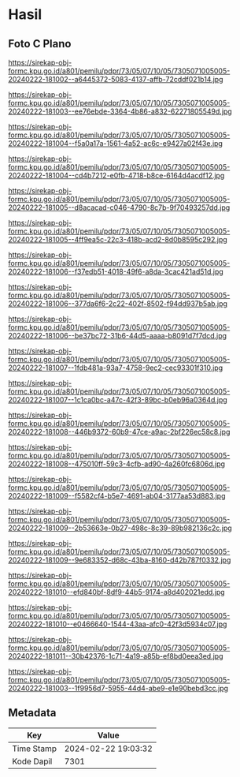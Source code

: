 # Hasil

## Foto C Plano

https://sirekap-obj-formc.kpu.go.id/a801/pemilu/pdpr/73/05/07/10/05/7305071005005-20240222-181002--a6445372-5083-4137-affb-72cddf021b14.jpg

https://sirekap-obj-formc.kpu.go.id/a801/pemilu/pdpr/73/05/07/10/05/7305071005005-20240222-181003--ee76ebde-3364-4b86-a832-62271805549d.jpg

https://sirekap-obj-formc.kpu.go.id/a801/pemilu/pdpr/73/05/07/10/05/7305071005005-20240222-181004--f5a0a17a-1561-4a52-ac6c-e9427a02f43e.jpg

https://sirekap-obj-formc.kpu.go.id/a801/pemilu/pdpr/73/05/07/10/05/7305071005005-20240222-181004--cd4b7212-e0fb-4718-b8ce-6164d4acdf12.jpg

https://sirekap-obj-formc.kpu.go.id/a801/pemilu/pdpr/73/05/07/10/05/7305071005005-20240222-181005--d8acacad-c046-4790-8c7b-9f70493257dd.jpg

https://sirekap-obj-formc.kpu.go.id/a801/pemilu/pdpr/73/05/07/10/05/7305071005005-20240222-181005--4ff9ea5c-22c3-418b-acd2-8d0b8595c292.jpg

https://sirekap-obj-formc.kpu.go.id/a801/pemilu/pdpr/73/05/07/10/05/7305071005005-20240222-181006--f37edb51-4018-49f6-a8da-3cac421ad51d.jpg

https://sirekap-obj-formc.kpu.go.id/a801/pemilu/pdpr/73/05/07/10/05/7305071005005-20240222-181006--377da6f6-2c22-402f-8502-f94dd937b5ab.jpg

https://sirekap-obj-formc.kpu.go.id/a801/pemilu/pdpr/73/05/07/10/05/7305071005005-20240222-181006--be37bc72-31b6-44d5-aaaa-b8091d7f7dcd.jpg

https://sirekap-obj-formc.kpu.go.id/a801/pemilu/pdpr/73/05/07/10/05/7305071005005-20240222-181007--1fdb481a-93a7-4758-9ec2-cec93301f310.jpg

https://sirekap-obj-formc.kpu.go.id/a801/pemilu/pdpr/73/05/07/10/05/7305071005005-20240222-181007--1c1ca0bc-a47c-42f3-89bc-b0eb96a0364d.jpg

https://sirekap-obj-formc.kpu.go.id/a801/pemilu/pdpr/73/05/07/10/05/7305071005005-20240222-181008--446b9372-60b9-47ce-a9ac-2bf226ec58c8.jpg

https://sirekap-obj-formc.kpu.go.id/a801/pemilu/pdpr/73/05/07/10/05/7305071005005-20240222-181008--475010ff-59c3-4cfb-ad90-4a260fc6806d.jpg

https://sirekap-obj-formc.kpu.go.id/a801/pemilu/pdpr/73/05/07/10/05/7305071005005-20240222-181009--f5582cf4-b5e7-4691-ab04-3177aa53d883.jpg

https://sirekap-obj-formc.kpu.go.id/a801/pemilu/pdpr/73/05/07/10/05/7305071005005-20240222-181009--2b53663e-0b27-498c-8c39-89b982136c2c.jpg

https://sirekap-obj-formc.kpu.go.id/a801/pemilu/pdpr/73/05/07/10/05/7305071005005-20240222-181009--9e683352-d68c-43ba-8160-d42b787f0332.jpg

https://sirekap-obj-formc.kpu.go.id/a801/pemilu/pdpr/73/05/07/10/05/7305071005005-20240222-181010--efd840bf-8df9-44b5-9174-a8d402021edd.jpg

https://sirekap-obj-formc.kpu.go.id/a801/pemilu/pdpr/73/05/07/10/05/7305071005005-20240222-181010--e0466640-1544-43aa-afc0-42f3d5934c07.jpg

https://sirekap-obj-formc.kpu.go.id/a801/pemilu/pdpr/73/05/07/10/05/7305071005005-20240222-181011--30b42376-1c71-4a19-a85b-ef8bd0eea3ed.jpg

https://sirekap-obj-formc.kpu.go.id/a801/pemilu/pdpr/73/05/07/10/05/7305071005005-20240222-181003--1f9956d7-5955-44d4-abe9-e1e90bebd3cc.jpg


## Metadata

| Key        | Value               |
| ---------- | ------------------- |
| Time Stamp | 2024-02-22 19:03:32 |
| Kode Dapil | 7301                |




